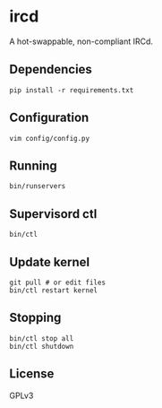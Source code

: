 # ircd

A hot-swappable, non-compliant IRCd.

## Dependencies

    pip install -r requirements.txt

## Configuration

    vim config/config.py

## Running

    bin/runservers

## Supervisord ctl

    bin/ctl

## Update kernel

    git pull # or edit files
    bin/ctl restart kernel

## Stopping

    bin/ctl stop all
    bin/ctl shutdown

## License

GPLv3
